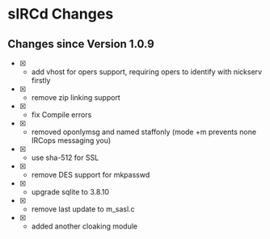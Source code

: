 # sIRCd Changes

## Changes since Version 1.0.9

- [X] - add vhost for opers support, requiring opers to identify with nickserv firstly
- [X] - remove zip linking support
- [X] - fix Compile errors
- [X] - removed oponlymsg and named staffonly (mode +m prevents none IRCops messaging you)
- [X] - use sha-512 for SSL
- [X] - remove DES support for mkpasswd
- [X] - upgrade sqlite to 3.8.10
- [X] - remove last update to m_sasl.c
- [X] - added another cloaking module
